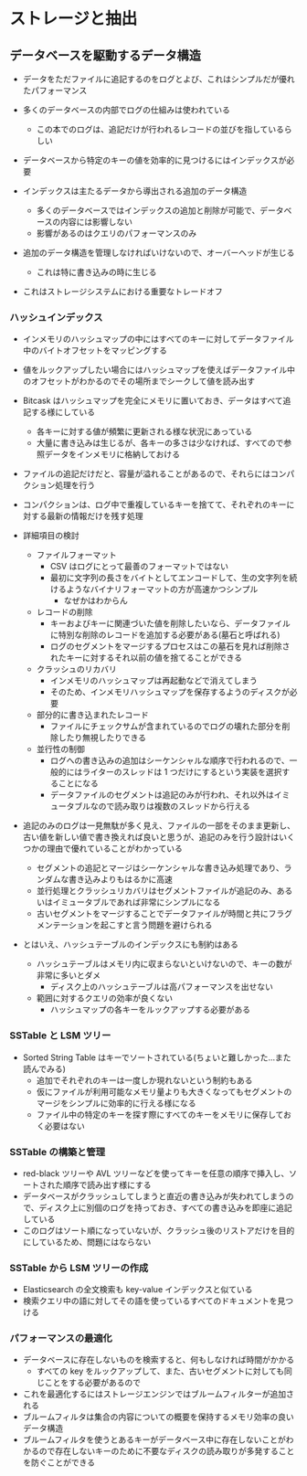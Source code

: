 # ストレージと抽出

## データベースを駆動するデータ構造

- データをただファイルに追記するのをログとよび、これはシンプルだが優れたパフォーマンス
- 多くのデータベースの内部でログの仕組みは使われている

  - この本でのログは、追記だけが行われるレコードの並びを指しているらしい

- データベースから特定のキーの値を効率的に見つけるにはインデックスが必要
- インデックスは主たるデータから導出される追加のデータ構造
  - 多くのデータベースではインデックスの追加と削除が可能で、データベースの内容には影響しない
  - 影響があるのはクエリのパフォーマンスのみ
- 追加のデータ構造を管理しなければいけないので、オーバーヘッドが生じる

  - これは特に書き込みの時に生じる

- これはストレージシステムにおける重要なトレードオフ

### ハッシュインデックス

- インメモリのハッシュマップの中にはすべてのキーに対してデータファイル中のバイトオフセットをマッピングする
- 値をルックアップしたい場合にはハッシュマップを使えばデータファイル中のオフセットがわかるのでその場所までシークして値を読み出す
- Bitcask はハッシュマップを完全にメモリに置いておき、データはすべて追記する様にしている

  - 各キーに対する値が頻繁に更新される様な状況にあっている
  - 大量に書き込みは生じるが、各キーの多さは少なければ、すべてので参照データをインメモリに格納しておける

- ファイルの追記だけだと、容量が溢れることがあるので、それらにはコンパクション処理を行う
- コンパクションは、ログ中で重複しているキーを捨てて、それぞれのキーに対する最新の情報だけを残す処理
- 詳細項目の検討

  - ファイルフォーマット
    - CSV はログにとって最善のフォーマットではない
    - 最初に文字列の長さをバイトとしてエンコードして、生の文字列を続けるようなバイナリフォーマットの方が高速かつシンプル
      - なぜかはわからん
  - レコードの削除
    - キーおよびキーに関連づいた値を削除したいなら、データファイルに特別な削除のレコードを追加する必要がある(墓石と呼ばれる)
    - ログのセグメントをマージするプロセスはこの墓石を見れば削除されたキーに対するそれ以前の値を捨てることができる
  - クラッシュのリカバリ
    - インメモリのハッシュマップは再起動などで消えてしまう
    - そのため、インメモリハッシュマップを保存するようのディスクが必要
  - 部分的に書き込まれたレコード
    - ファイルにチェックサムが含まれているのでログの壊れた部分を削除したり無視したりできる
  - 並行性の制御
    - ログへの書き込みの追加はシーケンシャルな順序で行われるので、一般的にはライターのスレッドは 1 つだけにするという実装を選択することになる
    - データファイルのセグメントは追記のみが行われ、それ以外はイミュータブルなので読み取りは複数のスレッドから行える

- 追記のみのログは一見無駄が多く見え、ファイルの一部をそのまま更新し、古い値を新しい値で書き換えれば良いと思うが、追記のみを行う設計はいくつかの理由で優れていることがわかっている

  - セグメントの追記とマージはシーケンシャルな書き込み処理であり、ランダムな書き込みよりもはるかに高速
  - 並行処理とクラッシュリカバリはセグメントファイルが追記のみ、あるいはイミュータブルであれば非常にシンプルになる
  - 古いセグメントをマージすることでデータファイルが時間と共にフラグメンテーションを起こすと言う問題を避けられる

- とはいえ、ハッシュテーブルのインデックスにも制約はある
  - ハッシュテーブルはメモリ内に収まらないといけないので、キーの数が非常に多いとダメ
    - ディスク上のハッシュテーブルは高パフォーマンスを出せない
  - 範囲に対するクエリの効率が良くない
    - ハッシュマップの各キーをルックアップする必要がある

### SSTable と LSM ツリー

- Sorted String Table はキーでソートされている(ちょいと難しかった...また読んでみる)
  - 追加でそれぞれのキーは一度しか現れないという制約もある
  - 仮にファイルが利用可能なメモリ量よりも大きくなってもセグメントのマージをシンプルに効率的に行える様になる
  - ファイル中の特定のキーを探す際にすべてのキーをメモリに保存しておく必要はない

### SSTable の構築と管理

- red-black ツリーや AVL ツリーなどを使ってキーを任意の順序で挿入し、ソートされた順序で読み出す様にする
- データベースがクラッシュしてしまうと直近の書き込みが失われてしまうので、ディスク上に別個のログを持っておき、すべての書き込みを即座に追記している
- このログはソート順になっていないが、クラッシュ後のリストアだけを目的にしているため、問題にはならない

### SSTable から LSM ツリーの作成

- Elasticsearch の全文検索も key-value インデックスと似ている
- 検索クエリ中の語に対してその語を使っているすべてのドキュメントを見つける

### パフォーマンスの最適化

- データベースに存在しないものを検索すると、何もしなければ時間がかかる
  - すべての key をルックアップして、また、古いセグメントに対しても同じことをする必要があるので
- これを最適化するにはストレージエンジンではブルームフィルターが追加される
- ブルームフィルタは集合の内容についての概要を保持するメモリ効率の良いデータ構造
- ブルームフィルタを使うとあるキーがデータベース中に存在しないことがわかるので存在しないキーのために不要なディスクの読み取りが多発することを防ぐことができる
